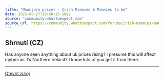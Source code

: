 ```yaml
---
title: "Mounjaro prices - Irish Mammies & Mammies to be"
date: 2025-08-27T18:58:15.569Z
source: "community.whattoexpect.com"
source_url: https://community.whattoexpect.com/forums/irish-mammies-mammies-to-be/topic/mounjaro-prices-172052037.html
---
```


## Shrnutí (CZ)
Has anyone seen anything about uk prices rising? I presume this will affect mybmi as it’s Northern Ireland? I know lots of you get it from there.

---

[Otevřít zdroj](https://community.whattoexpect.com/forums/irish-mammies-mammies-to-be/topic/mounjaro-prices-172052037.html)
